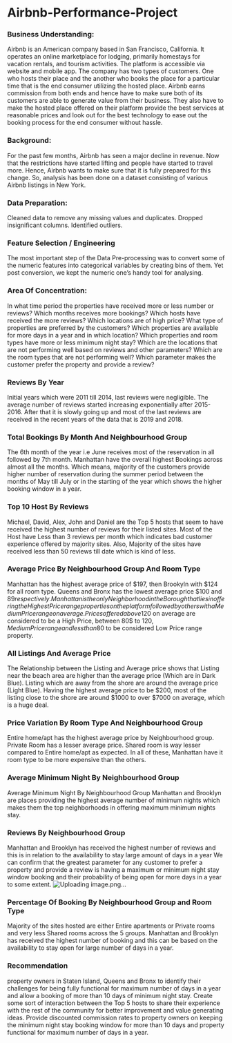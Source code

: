 # Airbnb-Performance-Project

### Business Understanding:
Airbnb is an American company based in San Francisco, California. It operates an online marketplace for lodging, primarily homestays for vacation rentals, and tourism activities. The platform is accessible via website and mobile app.
 The company has two types of customers. One who hosts their place and the another who books the place for a particular time that is the end consumer utilizing the hosted place. 
Airbnb earns commission from both ends and hence have to make sure both of its customers are able to generate value from their business. They also have to make the hosted place offered on their platform provide the best services at reasonable prices and look out for the best technology to ease out the booking process for the end consumer without hassle.

### Background:
For the past few months, Airbnb has seen a major decline in revenue.
Now that the restrictions have started lifting and people have started to travel more. Hence, Airbnb wants to make sure that it is fully prepared for this change.
So, analysis has been done on a dataset consisting of various Airbnb listings in New York.

### Data Preparation: 	
Cleaned data to remove any missing values and duplicates. 
Dropped insignificant columns. 
Identified outliers.

### Feature Selection / Engineering
The most important step of the Data Pre-processing was to convert some of the numeric features into categorical variables by creating bins of them. 
Yet post conversion, we kept the numeric one’s handy tool for analysing. 

### Area Of Concentration:

In what time period the properties have received more or less number or reviews? 
Which months receives more bookings?
Which hosts have received the more reviews? 
Which locations are of high price? 
What type of properties are preferred by the customers? 
Which properties are available for more days in a year and in which location? 
Which properties and room types have more or less minimum night stay?
 Which are the locations that are not performing well based on reviews and other parameters? 
Which are the room types that are not performing well? 
Which parameter makes the customer prefer the property and provide a review? 

### Reviews By Year
Initial years which were 2011 till 2014, last reviews were negligible.
The average number of reviews started increasing exponentially after 2015-2016. 
After that it is slowly going up and most of the last reviews are received in the recent years of the data that is 2019 and 2018.

### Total Bookings By Month And Neighbourhood Group

The 6th month of the year i.e June receives most of the reservation in all followed by 7th month. Manhattan have the overall highest  Bookings across almost all the months.
  Which means, majority of the customers provide higher number of reservation during the summer period between the months of May till July or in the starting of the year which shows the higher booking window in a year. 

### Top 10 Host By Reviews

Michael, David, Alex, John and Daniel are the Top 5 hosts that seem to have received the highest number of reviews for their listed sites.
Most of the Host have Less than 3 reviews per month which indicates bad customer experience offered by majority sites. 
 Also, Majority of the sites have received less than 50 reviews till date which is kind of less.

### Average Price By Neighbourhood Group And Room Type
Manhattan has the highest average price of $197, then Brookyln with $124 for all room type. 
Queens and Bronx has the lowest average price $100 and $89 respectively.
Manhattan is the only Neighborhood in the Borough that lies in offering the Highest Price range properties on the platform followed by others with a Medium Price range on average. Prices offered above 120$ on average are considered to be a High Price, between 80$ to 120$, Medium Price range and less than 80$ to be considered Low Price range property.


### All Listings And Average Price
The Relationship between the Listing and Average price shows that Listing near the beach area are higher than the average price (Which are in Dark Blue).
Listing which are away from the shore are around the average price (Light Blue).
Having the highest average price to be $200, most of the listing close to the shore are around $1000 to over $7000 on average, which is a huge deal.

### Price Variation By Room Type And Neighbourhood Group
Entire home/apt has the highest average price by Neighbourhood group.
Private Room has a lesser average price.
Shared room is way lesser compared to Entire home/apt as expected.
In all of these, Manhattan have it room type to be more expensive than the others.

### Average Minimum Night By Neighbourhood Group
Average Minimum Night By Neighbourhood Group
Manhattan and Brooklyn are places providing the highest average number of minimum nights which makes them the top neighborhoods in offering maximum minimum nights stay.

### Reviews By Neighbourhood Group
Manhattan and Brooklyn has received the highest number of reviews and this is in relation to the availability to stay large amount of days in a year
We can confirm that the greatest parameter for any customer to prefer a property and provide a review is having a maximum or minimum night stay window booking and their probability of being open for more days in a year to some extent.
![Uploading image.png…]()

### Percentage Of Booking By Neighbourhood Group and Room Type
Majority of the sites hosted are either Entire apartments or Private rooms and very less Shared rooms across the 5 groups.
Manhattan and Brooklyn has received the highest number of booking and this can be based on the availability to stay open for large number of days in a year. 


### Recommendation
property owners in Staten Island, Queens and Bronx to identify their challenges for being fully functional for maximum number of days in a year and allow a booking of more than 10 days of minimum night stay. 
Create some sort of interaction between the Top 5 hosts to share their experience with the rest of the community for better improvement and value generating ideas. 
Provide discounted commission rates to property owners on keeping the minimum night stay booking window for more than 10 days and property functional for maximum number of days in a year.








